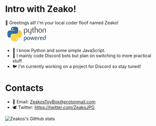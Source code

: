 # Intro with Zeako!
👋 Greetings all! I'm your local coder floof named Zeako!
[![N|Solid](https://raw.githubusercontent.com/willtheorangeguy/Python-Logo-Widgets/master/pythonpoweredlengthgif.gif)](https://www.python.org/)
- 🌱 I know Python and some simple JavaScript. 
- 🦊 I mainly code Discord bots but plan on switching to more practical stuff.
- 🐦 I'm currently working on a project for Discord so stay tuned!



# Contacts
- 📧 Email: ZeakosToyBox@protonmail.com
- 🕊️ Twitter: https://twitter.com/ZeakoJPG


![Zeakos's GitHub stats](https://github-readme-stats.vercel.app/api?username=ZeakoJPG&show_icons=true&theme=omni)
